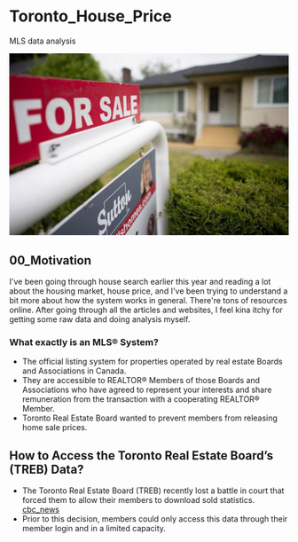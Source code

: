 # Toronto_House_Price
MLS data analysis

![img](https://github.com/krystinli/Toronto_House_Price/blob/main/img/for_sale_img.jpg)

## 00_Motivation 
I've been going through house search earlier this year and reading a lot about the housing market, house price, and I've been trying to understand a bit more about how the system works in general. There're tons of resources online. After going through all the articles and websites, I feel kina itchy for getting some raw data and doing analysis myself.

### What exactly is an MLS® System?
- The official listing system for properties operated by real estate Boards and Associations in Canada.
- They are accessible to REALTOR® Members of those Boards and Associations who have agreed to represent your interests and share remuneration from the transaction with a cooperating REALTOR® Member.
- Toronto Real Estate Board wanted to prevent members from releasing home sale prices. 

## How to Access the Toronto Real Estate Board’s (TREB) Data?
- The Toronto Real Estate Board (TREB) recently lost a battle in court that forced them to allow their members to download sold statistics. [cbc_news](https://www.cbc.ca/news/business/treb-real-estate-sale-prices-1.4795903)
- Prior to this decision, members could only access this data through their member login and in a limited capacity. 

